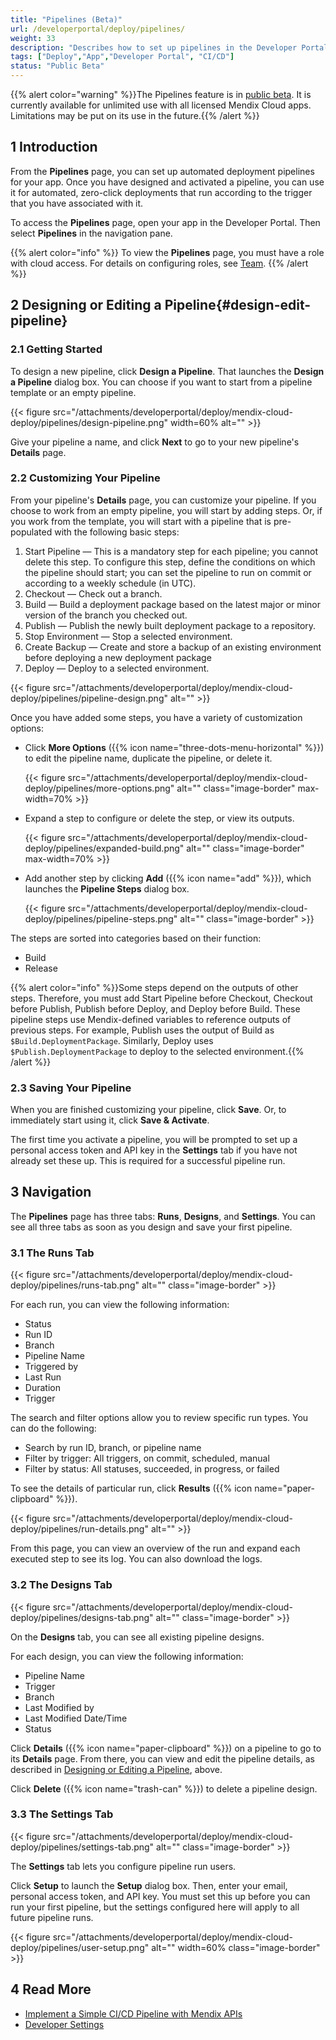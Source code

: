 ```yaml
---
title: "Pipelines (Beta)"
url: /developerportal/deploy/pipelines/
weight: 33
description: "Describes how to set up pipelines in the Developer Portal"
tags: ["Deploy","App","Developer Portal", "CI/CD"]
status: "Public Beta"
---
```


{{% alert color="warning" %}}The Pipelines feature is in [public beta](/releasenotes/beta-features/). It is currently available for unlimited use with all licensed Mendix Cloud apps. Limitations may be put on its use in the future.{{% /alert %}}

## 1 Introduction

From the **Pipelines** page, you can set up automated deployment pipelines for your app. Once you have designed and activated a pipeline, you can use it for automated, zero-click deployments that run according to the trigger that you have associated with it.

To access the **Pipelines** page, open your app in the Developer Portal. Then select **Pipelines** in the navigation pane.

{{% alert color="info" %}}
To view the **Pipelines** page, you must have a role with cloud access. For details on configuring roles, see [Team](/developerportal/general/team/).
{{% /alert %}}

## 2 Designing or Editing a Pipeline{#design-edit-pipeline}

### 2.1 Getting Started

To design a new pipeline, click **Design a Pipeline**. That launches the **Design a Pipeline** dialog box. You can choose if you want to start from a pipeline template or an empty pipeline.

{{< figure src="/attachments/developerportal/deploy/mendix-cloud-deploy/pipelines/design-pipeline.png" width=60% alt="" >}}

Give your pipeline a name, and click **Next** to go to your new pipeline's **Details** page.

### 2.2 Customizing Your Pipeline

From your pipeline's **Details** page, you can customize your pipeline. If you choose to work from an empty pipeline, you will start by adding steps. Or, if you work from the template, you will start with a pipeline that is pre-populated with the following basic steps:

1. Start Pipeline —  This is a mandatory step for each pipeline; you cannot delete this step. To configure this step, define the conditions on which the pipeline should start; you can set the pipeline to run on commit or according to a weekly schedule (in UTC).
1. Checkout — Check out a branch.
1. Build — Build a deployment package based on the latest major or minor version of the branch you checked out.
1. Publish — Publish the newly built deployment package to a repository.
1. Stop Environment — Stop a selected environment.
1. Create Backup — Create and store a backup of an existing environment before deploying a new deployment package
1. Deploy — Deploy to a selected environment.

{{< figure src="/attachments/developerportal/deploy/mendix-cloud-deploy/pipelines/pipeline-design.png" alt="" >}}

Once you have added some steps, you have a variety of customization options:

* Click **More Options** ({{% icon name="three-dots-menu-horizontal" %}}) to edit the pipeline name, duplicate the pipeline, or delete it.

    {{< figure src="/attachments/developerportal/deploy/mendix-cloud-deploy/pipelines/more-options.png" alt="" class="image-border" max-width=70% >}}

* Expand a step to configure or delete the step, or view its outputs.

    {{< figure src="/attachments/developerportal/deploy/mendix-cloud-deploy/pipelines/expanded-build.png" alt="" class="image-border" max-width=70% >}}

* Add another step by clicking **Add** ({{% icon name="add" %}}), which launches the **Pipeline Steps** dialog box.

    {{< figure src="/attachments/developerportal/deploy/mendix-cloud-deploy/pipelines/pipeline-steps.png" alt="" class="image-border" >}}

The steps are sorted into categories based on their function:

* Build
* Release

{{% alert color="info" %}}Some steps depend on the outputs of other steps. Therefore, you must add Start Pipeline before Checkout, Checkout before Publish, Publish before Deploy, and Deploy before Build. These pipeline steps use Mendix-defined variables to reference outputs of previous steps. For example, Publish uses the output of Build as `$Build.DeploymentPackage`. Similarly, Deploy uses `$Publish.DeploymentPackage` to deploy to the selected environment.{{% /alert %}}

### 2.3 Saving Your Pipeline

When you are finished customizing your pipeline, click **Save**. Or, to immediately start using it, click **Save & Activate**.

The first time you activate a pipeline, you will be prompted to set up a personal access token and API key in the **Settings** tab if you have not already set these up. This is required for a successful pipeline run.

## 3 Navigation

The **Pipelines** page has three tabs: **Runs**, **Designs**, and **Settings**. You can see all three tabs as soon as you design and save your first pipeline.

### 3.1 The Runs Tab

{{< figure src="/attachments/developerportal/deploy/mendix-cloud-deploy/pipelines/runs-tab.png" alt="" class="image-border" >}}

For each run, you can view the following information:

* Status
* Run ID
* Branch
* Pipeline Name
* Triggered by
* Last Run
* Duration
* Trigger

The search and filter options allow you to review specific run types. You can do the following:

* Search by run ID, branch, or pipeline name
* Filter by trigger: All triggers, on commit, scheduled, manual
* Filter by status: All statuses, succeeded, in progress, or failed

To see the details of particular run, click **Results** ({{% icon name="paper-clipboard" %}}).

{{< figure src="/attachments/developerportal/deploy/mendix-cloud-deploy/pipelines/run-details.png" alt="" >}}

From this page, you can view an overview of the run and expand each executed step to see its log. You can also download the logs.

### 3.2 The Designs Tab

{{< figure src="/attachments/developerportal/deploy/mendix-cloud-deploy/pipelines/designs-tab.png" alt="" class="image-border" >}}

On the **Designs** tab, you can see all existing pipeline designs.

For each design, you can view the following information:

* Pipeline Name
* Trigger
* Branch
* Last Modified by
* Last Modified Date/Time
* Status

Click **Details** ({{% icon name="paper-clipboard" %}}) on a pipeline to go to its **Details** page. From there, you can view and edit the pipeline details, as described in [Designing or Editing a Pipeline](#design-edit-pipeline), above.

Click **Delete** ({{% icon name="trash-can" %}}) to delete a pipeline design.

### 3.3 The Settings Tab

{{< figure src="/attachments/developerportal/deploy/mendix-cloud-deploy/pipelines/settings-tab.png" alt="" class="image-border" >}}

The **Settings** tab lets you configure pipeline run users.

Click **Setup** to launch the **Setup** dialog box. Then, enter your email, personal access token, and API key. You must set this up before you can run your first pipeline, but the settings configured here will apply to all future pipeline runs.

{{< figure src="/attachments/developerportal/deploy/mendix-cloud-deploy/pipelines/user-setup.png" alt="" width=60% class="image-border" >}}

## 4 Read More

* [Implement a Simple CI/CD Pipeline with Mendix APIs](/howto/integration/implement-cicd-pipeline/)
* [Developer Settings](/community-tools/mendix-profile/#dev-settings)
